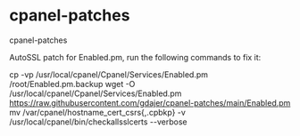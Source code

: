 # cpanel-patches
cpanel-patches

AutoSSL patch for Enabled.pm, run the following commands to fix it:

cp -vp /usr/local/cpanel/Cpanel/Services/Enabled.pm /root/Enabled.pm.backup
wget -O /usr/local/cpanel/Cpanel/Services/Enabled.pm https://raw.githubusercontent.com/gdajer/cpanel-patches/main/Enabled.pm
mv /var/cpanel/hostname_cert_csrs{,.cpbkp} -v
/usr/local/cpanel/bin/checkallsslcerts --verbose
